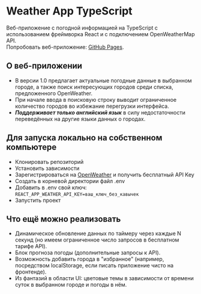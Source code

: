 # Weather App TypeScript
Веб-приложение с погодной информацией на TypeScript с использованием фреймворка React и с подключением OpenWeatherMap API.    
Попробовать веб-приложение: [GitHub Pages](https://valeria-ri.github.io/weather-app-ts/).    
    
## О веб-приложении
* В версии 1.0 предлагает актуальные погодные данные в выбранном городе, а также поиск интересующих городов среди списка, предложенного OpenWeather.    
* При начале ввода в поисковую строку выводит ограниченное количество городов во избежание перегрузки интерфейса.    
* ***Поддерживает только английский язык*** в силу недостаточности переведённых на другие языки данных о городах.    
    
## Для запуска локально на собственном компьютере    
* Клонировать репозиторий    
* Установить зависимости    
* Зарегистрироваться на [OpenWeather](https://openweathermap.org/) и получить бесплатный API Key    
* Создать в корневой директории файл .env    
* Добавить в .env свой ключ: `REACT_APP_WEATHER_API_KEY=ваш_ключ_без_кавычек`    
* Запустить проект    
    
## Что ещё можно реализовать    
* Динамическое обновление данных по таймеру через каждые N секунд (но имеем ограниченное число запросов в бесплатном тарифе API).    
* Блок прогноза погоды (дополнительные запросы к API).    
* Возможность добавить города в "избранное" (например, посредством localStorage, если писать приложение чисто на фронтенде).    
* Из фантазий в области UI: цветовые темы в зависимости от времени суток в выбранном городе и погоды в нём.
